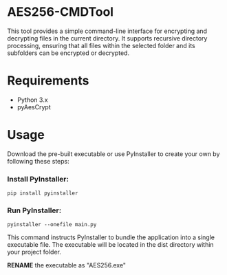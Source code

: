 # AES256-CMDTool
This tool provides a simple command-line interface for encrypting and decrypting files in the current directory. It supports recursive directory processing, ensuring that all files within the selected folder and its subfolders can be encrypted or decrypted.

# Requirements
- Python 3.x
- pyAesCrypt

# Usage
Download the pre-built executable or use PyInstaller to create your own by following these steps:

### Install PyInstaller:
```
pip install pyinstaller
```

### Run PyInstaller:
```
pyinstaller --onefile main.py
```
This command instructs PyInstaller to bundle the application into a single executable file. The executable will be located in the dist directory within your project folder. 

**RENAME** the executable as "AES256.exe"
